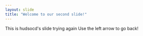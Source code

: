 ```yaml
---
layout: slide
title: "Welcome to our second slide!"
---
```

This is hudsocd's slide trying again
Use the left arrow to go back!
